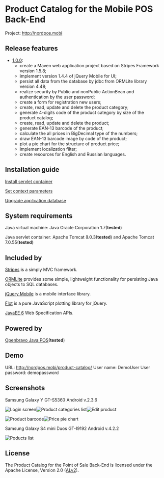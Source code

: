 Product Catalog for the Mobile POS Back-End
===========================================
Project: http://nordpos.mobi

## Release features
* [1.0.0](https://github.com/nordpos-mobi/product-catalog/releases/tag/1.0.0):  
  * create a Maven web application project based on Stripes Framework version 1.5.8;
  * implement version 1.4.4 of jQuery Mobile for UI;
  * persist all data from the database by jdbc from ORMLite library version 4.48;
  * realize security by Public and nonPublic ActionBean and authentication by the user password;
  * create a form for registration new users;
  * create, read, update and delete the product category;
  * generate 4-digits code of the product category by size of the product catalog;
  * create, read, update and delete the product;
  * generate EAN-13 barcode of the product;
  * calculate the all prices in BigDecimal type of the numbers;
  * draw EAN-13 barcode image by code of the product;
  * plot a pie chart for the structure of product price;
  * implement localization filter;
  * create resources for English and Russian languages.

## Installation guide
[Install servlet container](https://github.com/nordpos-mobi/product-catalog/wiki/Install-servlet-container)

[Set context parameters](https://github.com/nordpos-mobi/product-catalog/wiki/Set-context-parameters)

[Upgrade application database](https://github.com/nordpos-mobi/product-catalog/wiki/Upgrade-application-database)

## System requirements
Java virtual machine: Java Oracle Corporation 1.7(**tested**)

Java servlet container: Apache Tomcat 8.0.3(**tested**) and Apache Tomcat 7.0.55(**tested**)

## Included by
[Stripes](http://stripesframework.org) is a simply MVC framework.

[ORMLite](http://ormlite.com/) provides some simple, lightweight functionality for persisting Java objects to SQL databases.

[jQuery Mobile](http://jquerymobile.com/) is a mobile interface library.

[Flot](http://www.flotcharts.org/) is a pure JavaScript plotting library for jQuery.

[JavaEE 6](http://www.oracle.com/technetwork/java/javaee/tech/javaee6technologies-1955512.html) Web Specification APIs.

## Powered by
[Openbravo Java POS](https://code.openbravo.com/pos/devel/main/)(**tested**)

## Demo
URL: http://nordpos.mobi/product-catalog/
User name: DemoUser
User password: demopassword

## Screenshots
Samsung Galaxy Y GT-S5360 Android v.2.3.6

![Login screen](https://cloud.githubusercontent.com/assets/1005780/4693219/7af6f184-578f-11e4-8c14-ecbbb973f5b9.png)![Product categories list](https://cloud.githubusercontent.com/assets/1005780/4693232/ec48030a-578f-11e4-87ca-5d3c1bacf227.png)![Edit product](https://cloud.githubusercontent.com/assets/1005780/4693240/474cc7e0-5790-11e4-93ed-d6a94c5b597c.png)

![Product barcode](https://cloud.githubusercontent.com/assets/1005780/4693256/4e7e904c-5791-11e4-94c9-a23497b7f48f.png)![Price pie chart](https://cloud.githubusercontent.com/assets/1005780/4693257/4e83a2d0-5791-11e4-8dc7-73da1aa19ddb.png)

Samsung Galaxy S4 mini Duos GT-I9192 Android v.4.2.2

![Poducts list](https://cloud.githubusercontent.com/assets/1005780/4693228/cbc74118-578f-11e4-80a7-f1c6fa296f46.png)

## License
The Product Catalog for the Point of Sale Back-End is licensed under the Apache License, Version 2.0 ([ALv2](http://www.apache.org/licenses/LICENSE-2.0.html)).

